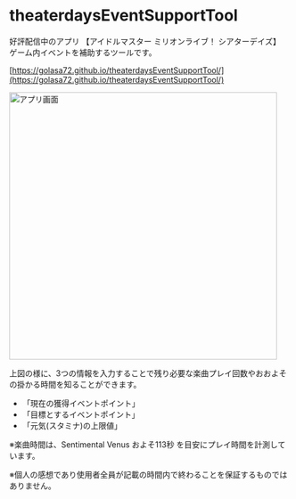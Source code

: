# theaterdaysEventSupportTool

好評配信中のアプリ 【アイドルマスター ミリオンライブ！ シアターデイズ】 ゲーム内イベントを補助するツールです。

[https://golasa72.github.io/theaterdaysEventSupportTool/](https://golasa72.github.io/theaterdaysEventSupportTool/)

<img width="480" alt="アプリ画面" src="https://i.imgur.com/JIS6dGz.png">

上図の様に、3つの情報を入力することで残り必要な楽曲プレイ回数やおおよその掛かる時間を知ることができます。
- 「現在の獲得イベントポイント」
- 「目標とするイベントポイント」
- 「元気(スタミナ)の上限値」

※楽曲時間は、Sentimental Venus およそ113秒 を目安にプレイ時間を計測しています。

※個人の感想であり使用者全員が記載の時間内で終わることを保証するものではありません。
